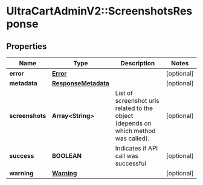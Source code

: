 # UltraCartAdminV2::ScreenshotsResponse

## Properties
Name | Type | Description | Notes
------------ | ------------- | ------------- | -------------
**error** | [**Error**](Error.md) |  | [optional] 
**metadata** | [**ResponseMetadata**](ResponseMetadata.md) |  | [optional] 
**screenshots** | **Array&lt;String&gt;** | List of screenshot urls related to the object (depends on which method was called). | [optional] 
**success** | **BOOLEAN** | Indicates if API call was successful | [optional] 
**warning** | [**Warning**](Warning.md) |  | [optional] 


